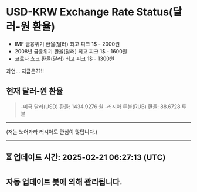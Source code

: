 


# USD-KRW Exchange Rate Status(달러-원 환율)

* IMF 금융위기 환율(달러) 최고 피크 1$ - 2000원
* 2008년 금융위기 환율(달러) 최고 피크 1$ - 1600원
* 코로나 쇼크 환율(달러) 최고 피크 1$ - 1300원



과연... 지금은??!!


## 현재 달러-원 환율
> -미국 달러(USD) 환율: 1434.9276 원 
-러시아 루블(RUB) 환율: 88.6728 루블


---
(저는 노어과라 러시아도 관심이 많답니다.)

---

⏳ 업데이트 시간: 2025-02-21 06:27:13 (UTC)
---
자동 업데이트 봇에 의해 관리됩니다.
---
